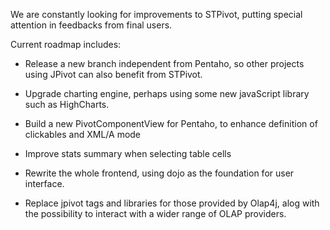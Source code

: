 We are constantly looking for improvements to STPivot, putting special attention in feedbacks from final users.


Current roadmap includes:


- Release a new branch independent from Pentaho, so other projects using JPivot can also benefit from STPivot.

- Upgrade charting engine, perhaps using some new javaScript library such as HighCharts.

- Build a new PivotComponentView for Pentaho, to enhance definition of clickables and XML/A mode

- Improve stats summary when selecting table cells

- Rewrite the whole frontend, using dojo as the foundation for user interface.

- Replace jpivot tags and libraries for those provided by Olap4j, alog with the possibility to interact with a wider range of OLAP providers.